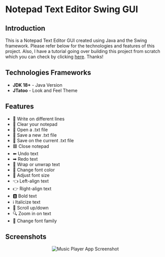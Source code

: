 <!--Project Name-->
<h1>Notepad Text Editor Swing GUI</h1>

<!--Introduction-->
<h2>Introduction</h2>
<p>This is a Notepad Text Editor GUI created using Java and the Swing framework. Please refer below for the technologies and features of this project. Also, I have a tutorial going over building this project from scratch which you can check by clicking <a href="https://www.youtube.com/watch?v=7lqX0zr-21A&t"> here</a>. Thanks!</p>

<!--Technologies/Frameworks-->
<h2>Technologies Frameworks</h2>
<ul>
  <li><b>JDK 18+</b> - Java Version</li>
  <li><b>JTatoo</b> - Look and Feel Theme</li>
</ul>

<!--Features-->
<h2>Features</h2>
<ul>
  <li>📃 Write on different lines</li>
  <li>🔄 Clear your notepad</li>
  <li>📂 Open a .txt file</li>
  <li>💾 Save a new .txt file</li>
  <li>💾 Save on the current .txt file</li>
  <li>🟥 Close notepad</li>
  <li>⬅ Undo text</li>
  <li>➡ Redo text</li>
  <li>🎁 Wrap or unwrap text</li>
  <li>🎨 Change font color</li>
  <li>📏 Adjust font size</li>
  <li>👈 Left-align text</li>
  <li>👉 Right-align text</li>
  <li>🅱 Bold text</li>
  <li>ℹ Italicize text</li>
  <li>📜 Scroll up/down</li>
  <li>🔍 Zoom in on text</li>
  <li>🔗 Change font family</li>
</ul>


<!--Screenshots (GIFs/PNGs)-->
<h2>Screenshots</h2>
<p align="center">
  <img src="https://github.com/curadProgrammer/Java-Swing-MusicPlayer/blob/main/Screenshot_38.png" alt="Music Player App Screenshot">
</p>
